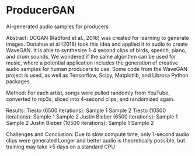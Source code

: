# ProducerGAN
AI-generated audio samples for producers

Abstract: DCGAN (Radford et al., 2016) was created for learning to generate images. Donahue et al (2018) took this idea and applied it to audio to create WaveGAN. It is able to synthesize 1-4 second clips of birds, speech, piano, and drum sounds. We wondered if the same algorithm can be used for music, where a potential application includes the generation of creative audio samples for human producers to use. Some code from the WaveGAN project is used, as well as Tensorflow, Scipy, Matplotlib, and Librosa Python packages.

Method:
For each artist, songs were pulled randomly from YouTube, converted to mp3s, sliced into 4-second clips, and randomized again.

Results:
Tiesto (6500 iterations): Sample 1    Sample 2
Tiesto (10500 iterations): Sample 1    Sample 2
Justin Bieber (6500 iterations): Sample 1    Sample 2
Justin Bieber (10500 iterations): Sample 1    Sample 2

Challenges and Conclusion:
Due to slow compute time, only 1-second audio clips were generated
Longer and better audio is theoretically possible, but training may take >5 days on a standard CPU
